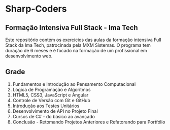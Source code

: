 # Sharp-Coders
## Formação Intensiva Full Stack - Ima Tech

Este repositório contém os exercícios das aulas da formação intensiva Full Stack da Ima Tech, patrocinada pela MXM Sistemas. O programa tem duração de 6 meses e é focado na formação de um profissional em desenvolvimento web.

## Grade

1. Fundamentos e Introdução ao Pensamento Computacional
2. Lógica de Programação e Algoritmos
3. HTML5, CSS3, JavaScript e Angular
4. Controle de Versão com Git e GitHub
5. Introdução aos Testes Unitários
6. Desenvolvimento de API no Projeto Final
7. Cursos de C# - do básico ao avançado
8. Conclusão - Retomando Projetos Anteriores e Refatorando para Portfólio



